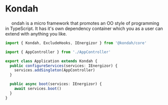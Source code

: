 # Kondah

<p>
  <img src="https://kondah.dev/logo.svg" width="16" />
  ondah is a micro framework that promotes an OO style of programming in TypeScript. It has it's own dependency container which you as a user can extend with anything you like.
</p>

```ts
import { Kondah, ExcludeHooks, IEnergizor } from '@kondah/core'

import { AppController } from './AppController'

export class Application extends Kondah {
  public configureServices(services: IEnergizor) {
    services.addSingleton(AppController)
  }

  public async boot(services: IEnergizor) {
    await services.boot()
  }
}
```
